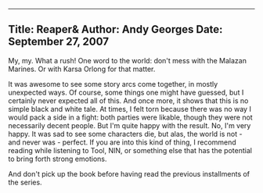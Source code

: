 -----
Title:  Reaper&
Author: Andy Georges
Date: September 27, 2007
-----







My, my. What a rush! One word to the world: don't mess with the Malazan
Marines. Or with Karsa Orlong for that matter.


It was awesome to see some story arcs come together, in mostly
unexpected ways. Of course, some things one might have guessed, but I
certainly never expected all of this. And once more, it shows that this
is no simple black and white tale. At times, I felt torn because there
was no way I would pack a side in a fight: both parties were likable,
though they were not necessarily decent people. But I'm quite happy with
the result. No, I'm very happy. It was sad to see some characters die,
but alas, the world is not - and never was - perfect. If you are into
this kind of thing, I recommend reading while listening to Tool, NIN, or
something else that has the potential to bring forth strong emotions.


And don't pick up the book before having read the previous installments
of the series.





